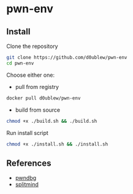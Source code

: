 # pwn-env

## Install

Clone the repository

```sh
git clone https://github.com/d0ublew/pwn-env
cd pwn-env
```

Choose either one:

- pull from registry

```sh
docker pull d0ublew/pwn-env
```

- build from source

```sh
chmod +x ./build.sh && ./build.sh
```

Run install script

```sh
chmod +x ./install.sh && ./install.sh
```

## References

- [pwndbg](https://github.com/pwndbg/pwndbg/)
- [splitmind](https://github.com/jerdna-regeiz/splitmind)
